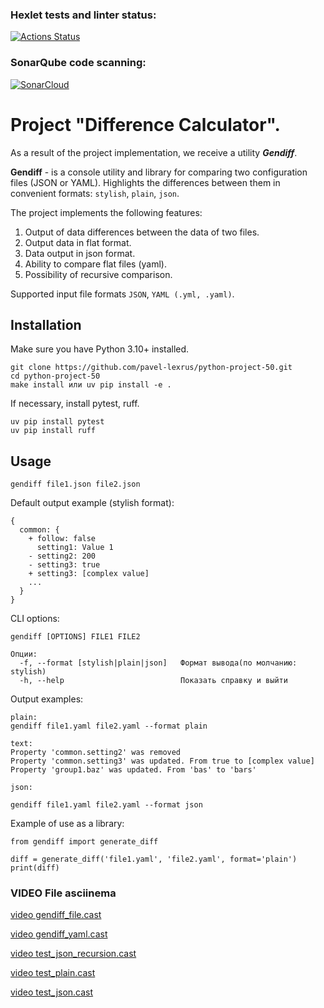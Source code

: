 ### Hexlet tests and linter status:
[![Actions Status](https://github.com/lawyer-arch/python-project-50/actions/workflows/hexlet-check.yml/badge.svg)](https://github.com/lawyer-arch/python-project-50/actions)


### SonarQube code scanning:
[![SonarCloud](https://sonarcloud.io/api/project_badges/measure?project=lawyer-arch_python-project-50&metric=alert_status)](https://sonarcloud.io/summary/new_code?id=lawyer-arch_python-project-50)


# Project "Difference Calculator".

As a result of the project implementation, we receive a utility ***Gendiff***.

**Gendiff** - is a console utility and library for comparing two configuration files (JSON or YAML). Highlights the differences between them in convenient formats: `stylish`, `plain`, `json`.

The project implements the following features:  
 1. Output of data differences between the data of two files.
 2. Output data in flat format.
 3. Data output in json format.
 4. Ability to compare flat files (yaml).
 5. Possibility of recursive comparison.

Supported input file formats `JSON`, `YAML (.yml, .yaml)`.

## Installation

Make sure you have Python 3.10+ installed.
```
git clone https://github.com/pavel-lexrus/python-project-50.git
cd python-project-50
make install или uv pip install -e .
```

If necessary, install pytest, ruff.

```
uv pip install pytest
uv pip install ruff
```

## Usage

```
gendiff file1.json file2.json
```

Default output example (stylish format):

```
{
  common: {
    + follow: false
      setting1: Value 1
    - setting2: 200
    - setting3: true
    + setting3: [complex value]
    ...
  }
}
```

CLI options:

```
gendiff [OPTIONS] FILE1 FILE2

Опции:
  -f, --format [stylish|plain|json]   Формат вывода(по молчанию: stylish)
  -h, --help                          Показать справку и выйти
```

Output examples:

```
plain:
gendiff file1.yaml file2.yaml --format plain

text:
Property 'common.setting2' was removed
Property 'common.setting3' was updated. From true to [complex value]
Property 'group1.baz' was updated. From 'bas' to 'bars'

json:

gendiff file1.yaml file2.yaml --format json
```

Example of use as a library:

```
from gendiff import generate_diff

diff = generate_diff('file1.yaml', 'file2.yaml', format='plain')
print(diff)
```

### VIDEO File asciinema

[video gendiff_file.cast](https://asciinema.org/a/G64TG227y5p5eX35GprmYoE44)

[video gendiff_yaml.cast](https://asciinema.org/a/37nwSIIExOWAmqpjirMloi6bw)

[video test_json_recursion.cast](https://asciinema.org/a/Zd5PvHZOn8ObyNgXsqTSOp1l2)

[video test_plain.cast](https://asciinema.org/a/QjwnynfbiOdNO4FDBeIaNkr2o)

[video test_json.cast](https://asciinema.org/a/V2aX9qJ9lMMvGshdU3gy5FZ9K)

